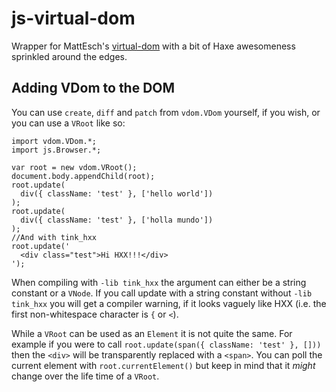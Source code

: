 # js-virtual-dom

Wrapper for MattEsch's [virtual-dom](https://github.com/Matt-Esch/virtual-dom) with a bit of Haxe awesomeness sprinkled around the edges.

## Adding VDom to the DOM

You can use `create`, `diff` and `patch` from `vdom.VDom` yourself, if you wish, or you can use a `VRoot` like so:

```
import vdom.VDom.*;
import js.Browser.*;

var root = new vdom.VRoot();
document.body.appendChild(root);
root.update(
  div({ className: 'test' }, ['hello world'])
);
root.update(
  div({ className: 'test' }, ['holla mundo'])
);
//And with tink_hxx
root.update('
  <div class="test">Hi HXX!!!</div>
');
```

When compiling with `-lib tink_hxx` the argument can either be a string constant or a `VNode`. If you call update with a string constant without `-lib tink_hxx` you will get a compiler warning, if it looks vaguely like HXX (i.e. the first non-whitespace character is `{` or `<`).

While a `VRoot` can be used as an `Element` it is not quite the same. For example if you were to call `root.update(span({ className: 'test' }, []))` then the `<div>` will be transparently replaced with a `<span>`. You can poll the current element with `root.currentElement()` but keep in mind that it *might* change over the life time of a `VRoot`.